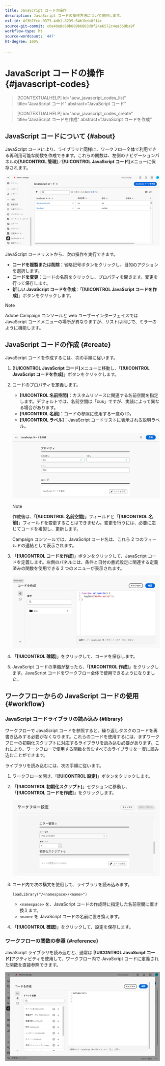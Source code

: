 ```yaml
---
title: JavaScript コードの操作
description: JavaScript コードの操作方法について説明します。
exl-id: 4f3b7fce-0373-4db1-8239-64b1bda0f14c
source-git-commit: c0a40e8c68b009b6803d8f24e6572c4ea359ba9f
workflow-type: ht
source-wordcount: '447'
ht-degree: 100%

---
```


# JavaScript コードの操作 {#javascript-codes}

>[!CONTEXTUALHELP]
>id="acw_javascript_codes_list"
>title="JavaScript コード"
>abstract="JavaScript コード"

>[!CONTEXTUALHELP]
>id="acw_javascript_codes_create"
>title="JavaScript コードを作成"
>abstract="JavaScript コードを作成"

## JavaScript コードについて {#about}

JavaScript コードにより、ライブラリと同様に、ワークフロー全体で利用できる再利用可能な関数を作成できます。これらの関数は、左側のナビゲーションパネルの&#x200B;**[!UICONTROL 管理]**／**[!UICONTROL JavaScript コード]**&#x200B;メニューに保存されます。

![](assets/javascript-list.png)

JavaScript コードリストから、次の操作を実行できます。

* **コードを複製または削除**：省略記号ボタンをクリックし、目的のアクションを選択します。
* **コードを変更**：コードの名前をクリックし、プロパティを開きます。変更を行って保存します。
* **新しい JavaScript コードを作成**：「**[!UICONTROL JavaScript コードを作成]**」ボタンをクリックします。

>[!NOTE]
>
>Adobe Campaign コンソールと web ユーザーインターフェイスでは JavaScript コードメニューの場所が異なりますが、リストは同じで、ミラーのように機能します。

## JavaScript コードの作成 {#create}

JavaScript コードを作成するには、次の手順に従います。

1. **[!UICONTROL JavaScript コード]**&#x200B;メニューに移動し、「**[!UICONTROL JavaScript コードを作成]**」ボタンをクリックします。

1. コードのプロパティを定義します。

   * **[!UICONTROL 名前空間]**：カスタムリソースに関連する名前空間を指定します。デフォルトでは、名前空間は「cus」ですが、実装によって異なる場合があります。
   * **[!UICONTROL 名前]**：コードの参照に使用する一意の ID。
   * **[!UICONTROL ラベル]**：JavaScript コードリストに表示される説明ラベル。

   ![](assets/javascript-create.png)

   >[!NOTE]
   >
   >作成後は、「**[!UICONTROL 名前空間]**」フィールドと「**[!UICONTROL 名前]**」フィールドを変更することはできません。変更を行うには、必要に応じてコードを複製し、更新します。
   >
   >Campaign コンソールでは、JavaScript コード名は、これら 2 つのフィールドの連結として表示されます。

1. 「**[!UICONTROL コードを作成]**」ボタンをクリックして、JavaScript コードを定義します。左側のパネルには、条件と日付の書式設定に関連する定義済みの関数を使用できる 2 つのメニューが表示されます。

   ![](assets/javascript-code.png)

1. 「**[!UICONTROL 確認]**」をクリックして、コードを保存します。

1. JavaScript コードの準備が整ったら、「**[!UICONTROL 作成]**」をクリックします。JavaScript コードをワークフロー全体で使用できるようになりました。

## ワークフローからの JavaScript コードの使用 {#workflow}

### JavaScript コードライブラリの読み込み {#library}

ワークフローで JavaScript コードを参照すると、繰り返しタスクのコードを再書き込みする必要がなくなります。これらのコードを使用するには、まずワークフローの初期化スクリプトに対応するライブラリを読み込む必要があります。これにより、ワークフローで使用する関数を含むすべてのライブラリを一度に読み込むことができます。

ライブラリを読み込むには、次の手順に従います。

1. ワークフローを開き、「**[!UICONTROL 設定]**」ボタンをクリックします。
1. 「**[!UICONTROL 初期化スクリプト]**」セクションに移動し、「**[!UICONTROL コードを作成]**」をクリックします。

   ![](assets/javascript-initialization.png)

1. コード内で次の構文を使用して、ライブラリを読み込みます。

   ```
   loadLibrary("/<namespace>/<name>")
   ```

   * `<namespace>` を、JavaScript コードの作成時に指定した名前空間に置き換えます。
   * `<name>` を JavaScript コードの名前に置き換えます。

1. 「**[!UICONTROL 確認]**」をクリックして、設定を保存します。

### ワークフローの関数の参照 {#reference}

JavaScript ライブラリを読み込むと、通常は **[!UICONTROL JavaScript コード]**&#x200B;アクティビティを使用して、ワークフロー内で JavaScript コードに定義された関数を直接参照できます。

![](assets/javascript-function.png)
